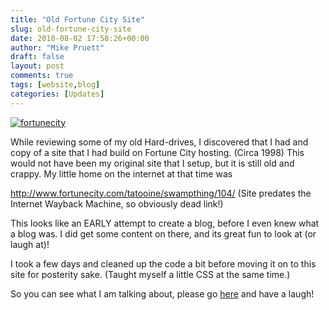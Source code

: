 ```yaml
---
title: "Old Fortune City Site"
slug: old-fortune-city-site
date: 2010-08-02 17:58:26+00:00
author: "Mike Pruett"
draft: false
layout: post
comments: true
tags: [website,blog]
categories: [Updates]
---
```


[![fortunecity](/uploads/ajprod01.jpg)](/fortunecity/default.htm) 

While reviewing some of my old Hard-drives, I discovered that I had and copy of a site that I had build on Fortune City hosting. (Circa 1998) This would not have been my original site that I setup, but it is still old and crappy. My little home on the internet at that time was

http://www.fortunecity.com/tatooine/swampthing/104/
(Site predates the Internet Wayback Machine, so obviously dead link!)

This looks like an EARLY attempt to create a blog, before I even knew what a blog was. I did get some content on there, and its great fun to look at (or laugh at)!

I took a few days and cleaned up the code a bit before moving it on to this site for posterity sake. (Taught myself a little CSS at the same time.)

So you can see what I am talking about, please go [here](/fortunecity/default.htm) and have a laugh!
